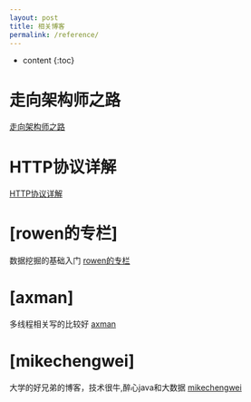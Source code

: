 ```yaml
---
layout: post
title: 相关博客
permalink: /reference/
---
```


* content
{:toc}


走向架构师之路
=====================
[走向架构师之路](http://blog.csdn.net/cutesource/article/details/4901506)

HTTP协议详解
=====================
[HTTP协议详解](http://www.jmarshall.com/easy/http/)

[rowen的专栏]
=====================
数据挖掘的基础入门
[rowen的专栏](http://blog.csdn.net/luowen3405/article/details/6331763)

[axman]
=====================
多线程相关写的比较好
[axman](http://blog.csdn.net/axman/article/category/894625)

[mikechengwei]
=====================
大学的好兄弟的博客，技术很牛,醉心java和大数据
[mikechengwei](https://mikechengwei.github.io/mikechengwei.github.io/)